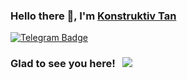 ### Hello there 👋, I'm [Konstruktiv Tan](https://github.com/k1kimosha/)

[![Telegram Badge](https://img.shields.io/badge/-Telegram-0088cc?style=flat-square&logo=Telegram&logoColor=white)](https://t.me/kontora011010)

### Glad to see you here! &nbsp; ![](https://visitor-badge.glitch.me/badge?page_id=k1kimosha.k1kimosha&style=flat-square&color=0088cc)
